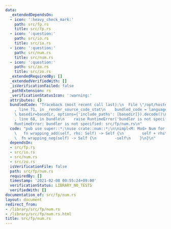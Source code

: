 ```yaml
---
data:
  _extendedDependsOn:
  - icon: ':heavy_check_mark:'
    path: src/fp.rs
    title: src/fp.rs
  - icon: ':question:'
    path: src/io.rs
    title: src/io.rs
  - icon: ':question:'
    path: src/num.rs
    title: src/num.rs
  - icon: ':question:'
    path: src/zo.rs
    title: src/zo.rs
  _extendedRequiredBy: []
  _extendedVerifiedWith: []
  _isVerificationFailed: false
  _pathExtension: rs
  _verificationStatusIcon: ':warning:'
  attributes: {}
  bundledCode: "Traceback (most recent call last):\n  File \"/opt/hostedtoolcache/Python/3.9.1/x64/lib/python3.9/site-packages/onlinejudge_verify/documentation/build.py\"\
    , line 71, in _render_source_code_stat\n    bundled_code = language.bundle(stat.path,\
    \ basedir=basedir, options={'include_paths': [basedir]}).decode()\n  File \"/opt/hostedtoolcache/Python/3.9.1/x64/lib/python3.9/site-packages/onlinejudge_verify/languages/user_defined.py\"\
    , line 68, in bundle\n    raise RuntimeError('bundler is not specified: {}'.format(path.as_posix()))\n\
    RuntimeError: bundler is not specified: src/fp/num.rs\n"
  code: "pub use super::*;\nuse crate::num::*;\n\nimpl<M: Mod> Num for Fp<M> {\n \
    \   fn wrapping_add(self, rhs: Self) -> Self {\n        self + rhs\n    }\n  \
    \  fn wrapping_neg(self) -> Self {\n        -self\n    }\n}\n"
  dependsOn:
  - src/fp.rs
  - src/io.rs
  - src/num.rs
  - src/zo.rs
  isVerificationFile: false
  path: src/fp/num.rs
  requiredBy: []
  timestamp: '2021-02-08 00:55:24+09:00'
  verificationStatus: LIBRARY_NO_TESTS
  verifiedWith: []
documentation_of: src/fp/num.rs
layout: document
redirect_from:
- /library/src/fp/num.rs
- /library/src/fp/num.rs.html
title: src/fp/num.rs
---
```

